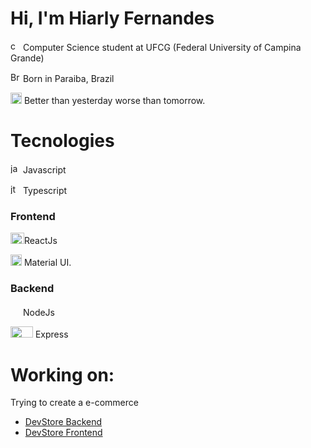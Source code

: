 <!--
**hiarlyfs/hiarlyfs** is a ✨ _special_ ✨ repository because its `README.md` (this file) appears on your GitHub profile.

Here are some ideas to get you started:

- 🔭 I’m currently working on ...
- 🌱 I’m currently learning ...
- 👯 I’m looking to collaborate on ...
- 🤔 I’m looking for help with ...
- 💬 Ask me about ...
- 📫 How to reach me: ...
- 😄 Pronouns: ...
- ⚡ Fun fact: ...
-->

# Hi, I'm Hiarly Fernandes

<p><img src="https://pbs.twimg.com/profile_images/441235600/ufcg_400x400.jpg" alt="computer" height="16px" width="16px"/> Computer Science student at UFCG (Federal University of Campina Grande)</p>
<p><img src="https://github.githubassets.com/images/icons/emoji/unicode/1f1e7-1f1f7.png" alt="Brazil flag" width="16px" height="16px"\> Born in Paraiba, Brazil</p>
<p><img src="https://static.vecteezy.com/system/resources/previews/000/638/576/non_2x/growing-chart-presentation-icon-vector.jpg" lat="growing" width="18px" height="18px" /> Better than yesterday worse than tomorrow.</p>

# Tecnologies

<p><img src="https://www.edsonemiliano.com.br/blog/wp-content/uploads/2015/04/icon.javascript.png" alt="javscript" width="16px" height="16px"/> Javascript</p>
<p><img src="https://i0.wp.com/storage.googleapis.com/blog-images-backup/1*0ei2MOQxAzF7krm-v60wnQ.jpeg?ssl=1" alt="jtypescript" width="16px" height="16px"/> Typescript</p>

### Frontend

<p><img src="https://upload.wikimedia.org/wikipedia/commons/thumb/a/a7/React-icon.svg/1280px-React-icon.svg.png" lat="Reactjs" width="22px" height="18px" />ReactJs</p>
<p><img src="https://material-ui.com/static/logo.png" lat="material-ui" width="18px" height="18px" /> Material UI.</p>

### Backend

<p><img src="https://i.kinja-img.com/gawker-media/image/upload/s--GztYYtek--/oljpqjl8axqyvuxyf8dx.png" lat="nodejs" width="16px" height="18px" /> NodeJs</p>
<p><img src="https://expressjs.com/images/express-facebook-share.png" lat="express" width="36px" height="18px" /> Express</p>

# Working on:

Trying to create a e-commerce
  - [DevStore Backend](https://github.com/hiarlyfs/DevStore-backend)
  - [DevStore Frontend](https://github.com/hiarlyfs/DevStore-frontend)

